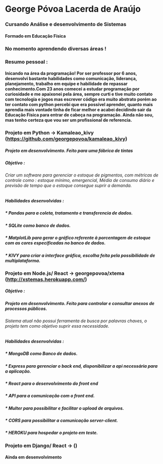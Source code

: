 # George Póvoa Lacerda de Araújo
### Cursando Análise e desenvolvimento de Sistemas
#### Formado em Educação Física

### No momento aprendendo diversas áreas ! 

### Resumo pessoal : 

#### Inicando na área da programação! Por ser professor por 6 anos, desenvolvi bastante habilidades como comunicação, liderança, planejamento, trabalho em equipe e habilidade de repassar conhecimento.Com 23 anos comecei a estudar programação por curiosidade e me apaixonei pela área, sempre curti e tive muito contato com tecnologia e jogos mas escrever código era muito abstrato porém ao ter contato com python percebi que era possível aprender, quanto mais aprendia mais vontade tinha de ficar melhor e acabei decidindo sair da Educação Física para entrar de cabeça na programação. Ainda não sou, mas tenho certeza que vou ser um profissional de referencia.

### Projeto em Python -> Kamaleao_kivy (https://github.com/georgepovoa/kamaleao_kivy) 
##### Projeto em desenvolvimento. Feito para uma fábrica de tintas
##### Objetivo : 
###### Criar um software para gerenciar o estoque de pigmentos, com métricas de controle como : estoque mínimo, emergencial, Média de consumo diário e previsão de tempo que o estoque consegue suprir a demanda.
#####  Habilidades desenvolvidas :
##### * Pandas para a coleta, tratamento e transferencia de dados.
##### * SQLite como banco de dados.
##### * MatplotLib para gerar o gráfico referente à porcentagem de estoque com as cores especificadas no banco de dados.
##### * KIVY para criar a interface gráfica, escolha feita pela possibilidade de multiplataforma.

### Projeto em Node.js/ React -> georgepovoa/xtema (http://xstemas.herokuapp.com/)
##### Objetivo :
##### Projeto em desenvolvimento. Feito para controlar e consultar anexos de processos públicos.  
###### Sistema atual não possui ferramenta de busca por palavras chaves, o projeto tem como objetivo suprir essa necessidade.
##### Habilidades desenvolvidas :
##### * MongoDB como Banco de dados.
##### * Express para gerenciar o back end, disponibilizar a api necessária para a aplicação.
##### * React para o desenvolvimento do front end
##### * API para a comunicação com o front end.
##### * Multer para possibilitar e facilitar o upload de arquivos.
##### * CORS  para possibilitar a comunicação server-client.
##### * HEROKU para hospedar o projeto em teste.


### Projeto em Django/ React -> ()
#### Ainda em desenvolvimento









<!---
georgepovoa/georgepovoa is a ✨ special ✨ repository because its `README.md` (this file) appears on your GitHub profile.
You can click the Preview link to take a look at your changes.
--->
